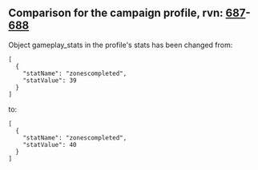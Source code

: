 ## Comparison for the campaign profile, rvn: [687](https://github.com/PRO100KatYT/FortniteProfileRevisions/tree/main/profiles/campaign/687%20campaign.json)-[688](https://github.com/PRO100KatYT/FortniteProfileRevisions/tree/main/profiles/campaign/688%20campaign.json)

Object gameplay_stats in the profile's stats has been changed from:

```
[
  {
    "statName": "zonescompleted",
    "statValue": 39
  }
]
```

to:

```
[
  {
    "statName": "zonescompleted",
    "statValue": 40
  }
]
```

<br><br>
